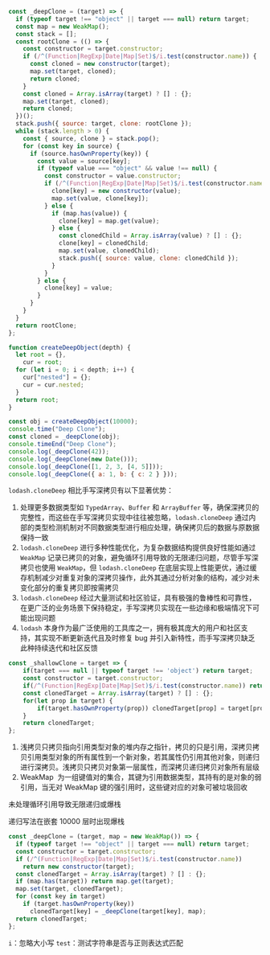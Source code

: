 ```js
const _deepClone = (target) => {
  if (typeof target !== "object" || target === null) return target;
  const map = new WeakMap();
  const stack = [];
  const rootClone = (() => {
    const constructor = target.constructor;
    if (/^(Function|RegExp|Date|Map|Set)$/i.test(constructor.name)) {
      const cloned = new constructor(target);
      map.set(target, cloned);
      return cloned;
    }
    const cloned = Array.isArray(target) ? [] : {};
    map.set(target, cloned);
    return cloned;
  })();
  stack.push({ source: target, clone: rootClone });
  while (stack.length > 0) {
    const { source, clone } = stack.pop();
    for (const key in source) {
      if (source.hasOwnProperty(key)) {
        const value = source[key];
        if (typeof value === "object" && value !== null) {
          const constructor = value.constructor;
          if (/^(Function|RegExp|Date|Map|Set)$/i.test(constructor.name)) {
            clone[key] = new constructor(value);
            map.set(value, clone[key]);
          } else {
            if (map.has(value)) {
              clone[key] = map.get(value);
            } else {
              const clonedChild = Array.isArray(value) ? [] : {};
              clone[key] = clonedChild;
              map.set(value, clonedChild);
              stack.push({ source: value, clone: clonedChild });
            }
          }
        } else {
          clone[key] = value;
        }
      }
    }
  }
  return rootClone;
};

function createDeepObject(depth) {
  let root = {},
    cur = root;
  for (let i = 0; i < depth; i++) {
    cur["nested"] = {};
    cur = cur.nested;
  }
  return root;
}

const obj = createDeepObject(10000);
console.time("Deep Clone");
const cloned = _deepClone(obj);
console.timeEnd("Deep Clone");
console.log(_deepClone(42));
console.log(_deepClone(new Date()));
console.log(_deepClone([1, 2, 3, [4, 5]]));
console.log(_deepClone({ a: 1, b: { c: 2 } }));
```

`lodash.cloneDeep` 相比手写深拷贝有以下显著优势：

1. 处理更多数据类型如 `TypedArray`、`Buffer` 和 `ArrayBuffer` 等，确保深拷贝的完整性，而这些在手写深拷贝实现中往往被忽略，`lodash.cloneDeep` 通过内部的类型检测机制对不同数据类型进行相应处理，确保拷贝后的数据与原数据保持一致
2. `lodash.cloneDeep` 进行多种性能优化，为复杂数据结构提供良好性能如通过 `WeakMap` 记录已拷贝的对象，避免循环引用导致的无限递归问题，尽管手写深拷贝也使用 `WeakMap`，但 `lodash.cloneDeep` 在底层实现上性能更优，通过缓存机制减少对重复对象的深拷贝操作，此外其通过分析对象的结构，减少对未变化部分的重复拷贝即按需拷贝
3. `lodash.cloneDeep` 经过大量测试和社区验证，具有极强的鲁棒性和可靠性，在更广泛的业务场景下保持稳定，手写深拷贝实现在一些边缘和极端情况下可能出现问题
4. `lodash` 本身作为最广泛使用的工具库之一，拥有极其庞大的用户和社区支持，其实现不断更新迭代且及时修复 bug 并引入新特性，而手写深拷贝缺乏此种持续迭代和社区反馈

```JavaScript
const _shallowClone = target => {
    if(target === null || typeof target !== 'object') return target;
    const constructor = target.constructor;
    if(/^(Function|RegExp|Date|Map|Set)$/i.test(constructor.name)) return target;
    const clonedTarget = Array.isArray(target) ? [] : {};
    for(let prop in target) {
        if(target.hasOwnProperty(prop)) clonedTarget[prop] = target[prop];
    }
    return clonedTarget;
};
```

1. 浅拷贝只拷贝指向引用类型对象的堆内存之指针，拷贝的只是引用，深拷贝拷贝引用类型对象的所有属性到一个新对象，若其属性仍引用其他对象，则递归进行深拷贝。浅拷贝只拷贝对象第一层属性，而深拷贝递归拷贝对象所有层级
2. WeakMap  为一组键值对的集合，其键为引用数据类型，其持有的是对象的弱引用，当无对 WeakMap 键的强引用时，这些键对应的对象可被垃圾回收

未处理循环引用导致无限递归或爆栈

递归写法在嵌套 10000 层时出现爆栈

```js
const _deepClone = (target, map = new WeakMap()) => {
  if (typeof target !== "object" || target === null) return target;
  const constructor = target.constructor;
  if (/^(Function|RegExp|Date|Map|Set)$/i.test(constructor.name))
    return new constructor(target);
  const clonedTarget = Array.isArray(target) ? [] : {};
  if (map.has(target)) return map.get(target);
  map.set(target, clonedTarget);
  for (const key in target)
    if (target.hasOwnProperty(key))
      clonedTarget[key] = _deepClone(target[key], map);
  return clonedTarget;
};
```

`i`：忽略大小写
`test`：测试字符串是否与正则表达式匹配


